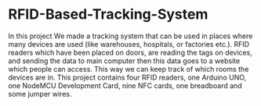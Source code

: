 # RFID-Based-Tracking-System
In this project We made a tracking system that can be used in places where many devices are used (like warehouses, hospitals, or factories etc.). RFID readers which have been placed on doors, are reading the tags on devices, and sending the data to main computer then this data goes to a website which people can access. This way we can keep track of which rooms the devices are in. This project contains four RFID readers, one Arduino UNO, one NodeMCU Development Card, nine NFC cards, one breadboard and some jumper wires. 
